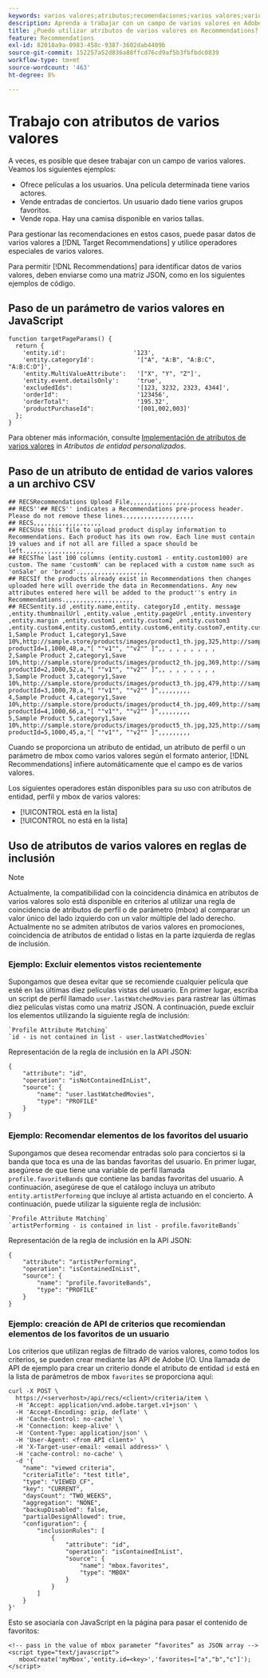 ```yaml
---
keywords: varios valores;atributos;recomendaciones;varios valores;varios valores;varios valores
description: Aprenda a trabajar con un campo de varios valores en Adobe [!DNL Target] Recommendations utiliza operadores especiales de varios valores, por ejemplo, al recomendar películas con varios actores.
title: ¿Puedo utilizar atributos de varios valores en Recommendations?
feature: Recommendations
exl-id: 82018a9a-0983-458c-9387-3602dab4409b
source-git-commit: 152257a52d836a88ffcd76cd9af5b3fbfbdc0839
workflow-type: tm+mt
source-wordcount: '463'
ht-degree: 8%

---
```


# Trabajo con atributos de varios valores

A veces, es posible que desee trabajar con un campo de varios valores. Veamos los siguientes ejemplos:

* Ofrece películas a los usuarios. Una película determinada tiene varios actores.
* Vende entradas de conciertos. Un usuario dado tiene varios grupos favoritos.
* Vende ropa. Hay una camisa disponible en varios tallas.

Para gestionar las recomendaciones en estos casos, puede pasar datos de varios valores a [!DNL Target Recommendations] y utilice operadores especiales de varios valores.

Para permitir [!DNL Recommendations] para identificar datos de varios valores, deben enviarse como una matriz JSON, como en los siguientes ejemplos de código.

## Paso de un parámetro de varios valores en JavaScript

```
function targetPageParams() { 
  return { 
    'entity.id':                   '123', 
    'entity.categoryId':            '["A", "A:B", "A:B:C", "A:B:C:D"]',        
    'entity.MultiValueAttribute':   '["X", "Y", "Z"]', 
    'entity.event.detailsOnly':     'true', 
    'excludedIds":                  '[123, 3232, 2323, 4344]', 
    'orderId":                      '123456', 
    'orderTotal":                   '195.32', 
    'productPurchaseId":            '[001,002,003]' 
  }; 
}
```

Para obtener más información, consulte [Implementación de atributos de varios valores](/help/main/c-recommendations/c-products/custom-entity-attributes.md#section_80FEFE49E8AF415D99B739AA3CBA2A14) in *Atributos de entidad personalizados*.

## Paso de un atributo de entidad de varios valores a un archivo CSV

```
## RECSRecommendations Upload File,,,,,,,,,,,,,,,,,,,
## RECS''## RECS'' indicates a Recommendations pre-process header. Please do not remove these lines.,,,,,,,,,,,,,,,,,,,
## RECS,,,,,,,,,,,,,,,,,,,
## RECSUse this file to upload product display information to Recommendations. Each product has its own row. Each line must contain 19 values and if not all are filled a space should be left.,,,,,,,,,,,,,,,,,,,
## RECSThe last 100 columns (entity.custom1 - entity.custom100) are custom. The name 'customN' can be replaced with a custom name such as 'onSale' or 'brand'.,,,,,,,,,,,,,,,,,,,
## RECSIf the products already exist in Recommendations then changes uploaded here will override the data in Recommendations. Any new attributes entered here will be added to the product''s entry in Recommendations.,,,,,,,,,,,,,,,,,,,
## RECSentity.id ,entity.name,entity. categoryId ,entity. message ,entity.thumbnailUrl ,entity.value ,entity.pageUrl ,entity.inventory ,entity.margin ,entity.custom1 ,entity.custom2 ,entity.custom3 ,entity.custom4,entity.custom5,entity.custom6,entity.custom7,entity.custom8,entity.custom9,entity.custom10,
1,Sample Product 1,category1,Save 10%,http://sample.store/products/images/product1_th.jpg,325,http://sample.store/products/product_detail.jsp?productId=1,1000,48,a,"[ ""v1"", ""v2"" ]",, , , , , , , ,
2,Sample Product 2,category1,Save 10%,http://sample.store/products/images/product2_th.jpg,369,http://sample.store/products/product_detail.jsp?productId=2,1000,52,a,"[ ""v1"", ""v2"" ]",, , , , , , , ,
3,Sample Product 3,category1,Save 10%,http://sample.store/products/images/product3_th.jpg,479,http://sample.store/products/product_detail.jsp?productId=3,1000,78,a,"[ ""v1"", ""v2"" ]",,,,,,,,,
4,Sample Product 4,category1,Save 10%,http://sample.store/products/images/product4_th.jpg,409,http://sample.store/products/product_detail.jsp?productId=4,1000,66,a,"[ ""v1"", ""v2"" ]",,,,,,,,,
5,Sample Product 5,category1,Save 10%,http://sample.store/products/images/product5_th.jpg,325,http://sample.store/products/product_detail.jsp?productId=5,1000,45,a,"[ ""v1"", ""v2"" ]",,,,,,,,, 
```

Cuando se proporciona un atributo de entidad, un atributo de perfil o un parámetro de mbox como varios valores según el formato anterior, [!DNL Recommendations] infiere automáticamente que el campo es de varios valores.

Los siguientes operadores están disponibles para su uso con atributos de entidad, perfil y mbox de varios valores:

* [!UICONTROL está en la lista]
* [!UICONTROL no está en la lista]

## Uso de atributos de varios valores en reglas de inclusión

>[!NOTE]
>
>Actualmente, la compatibilidad con la coincidencia dinámica en atributos de varios valores solo está disponible en criterios al utilizar una regla de coincidencia de atributos de perfil o de parámetro (mbox) al comparar un valor único del lado izquierdo con un valor múltiple del lado derecho. Actualmente no se admiten atributos de varios valores en promociones, coincidencia de atributos de entidad o listas en la parte izquierda de reglas de inclusión.

### Ejemplo: Excluir elementos vistos recientemente

Supongamos que desea evitar que se recomiende cualquier película que esté en las últimas diez películas vistas del usuario. En primer lugar, escriba un script de perfil llamado `user.lastWatchedMovies` para rastrear las últimas diez películas vistas como una matriz JSON. A continuación, puede excluir los elementos utilizando la siguiente regla de inclusión:

```
`Profile Attribute Matching`
`id - is not contained in list - user.lastWatchedMovies`
```

Representación de la regla de inclusión en la API JSON:

```
{
    "attribute": "id",
    "operation": "isNotContainedInList",
    "source": {
        "name": "user.lastWatchedMovies",
        "type": "PROFILE"
    }
} 
```

### Ejemplo: Recomendar elementos de los favoritos del usuario

Supongamos que desea recomendar entradas solo para conciertos si la banda que toca es una de las bandas favoritas del usuario. En primer lugar, asegúrese de que tiene una variable de perfil llamada `profile.favoriteBands` que contiene las bandas favoritas del usuario. A continuación, asegúrese de que el catálogo incluya un atributo `entity.artistPerforming` que incluye al artista actuando en el concierto. A continuación, puede utilizar la siguiente regla de inclusión:

```
`Profile Attribute Matching`
`artistPerforming - is contained in list - profile.favoriteBands`
```

Representación de la regla de inclusión en la API JSON:

```
{
    "attribute": "artistPerforming",
    "operation": "isContainedInList",
    "source": {
        "name": "profile.favoriteBands",
        "type": "PROFILE"
    }
}
```

### Ejemplo: creación de API de criterios que recomiendan elementos de los favoritos de un usuario

Los criterios que utilizan reglas de filtrado de varios valores, como todos los criterios, se pueden crear mediante las API de Adobe I/O. Una llamada de API de ejemplo para crear un criterio donde el atributo de entidad `id` está en la lista de parámetros de mbox `favorites` se proporciona aquí:

```
curl -X POST \
  https://<serverhost>/api/recs/<client>/criteria/item \
  -H 'Accept: application/vnd.adobe.target.v1+json' \
  -H 'Accept-Encoding: gzip, deflate' \
  -H 'Cache-Control: no-cache' \
  -H 'Connection: keep-alive' \
  -H 'Content-Type: application/json' \
  -H 'User-Agent: <from API client>' \
  -H 'X-Target-user-email: <email address>' \
  -H 'cache-control: no-cache' \
  -d '{
    "name": "viewed criteria",
    "criteriaTitle": "test title",
    "type": "VIEWED_CF",
    "key": "CURRENT",
    "daysCount": "TWO_WEEKS",
    "aggregation": "NONE",
    "backupDisabled": false,
    "partialDesignAllowed": true,
    "configuration": {
        "inclusionRules": [
            {
                "attribute": "id",
                "operation": "isContainedInList",
                "source": {
                    "name": "mbox.favorites",
                    "type": "MBOX"
                }
            }
        ]
    }
}'
```

Esto se asociaría con JavaScript en la página para pasar el contenido de favoritos:

```
<!-- pass in the value of mbox parameter “favorites” as JSON array -->
<script type="text/javascript">
   mboxCreate('myMbox','entity.id=<key>','favorites=["a","b","c"]');
</script>
```
